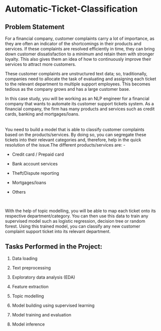 # Automatic-Ticket-Classification

## Problem Statement 
For a financial company, customer complaints carry a lot of importance, as they are often an indicator of the shortcomings in their products and services. If these complaints are resolved efficiently in time, they can bring down customer dissatisfaction to a minimum and retain them with stronger loyalty. This also gives them an idea of how to continuously improve their services to attract more customers. 

 

These customer complaints are unstructured text data; so, traditionally, companies need to allocate the task of evaluating and assigning each ticket to the relevant department to multiple support employees. This becomes tedious as the company grows and has a large customer base.

 

In this case study, you will be working as an NLP engineer for a financial company that wants to automate its customer support tickets system. As a financial company, the firm has many products and services such as credit cards, banking and mortgages/loans. <br>
<br>
<br>
You need to build a model that is able to classify customer complaints based on the products/services. By doing so, you can segregate these tickets into their relevant categories and, therefore, help in the quick resolution of the issue.The different products/services are: -
- Credit card / Prepaid card

- Bank account services

- Theft/Dispute reporting

- Mortgages/loans

- Others 
<br>

With the help of topic modelling, you will be able to map each ticket onto its respective department/category. You can then use this data to train any supervised model such as logistic regression, decision tree or random forest. Using this trained model, you can classify any new customer complaint support ticket into its relevant department.


## Tasks Performed in the Project:
1. Data loading

2. Text preprocessing

3. Exploratory data analysis (EDA)

4. Feature extraction

5. Topic modelling 

6. Model building using supervised learning

7. Model training and evaluation

8. Model inference
